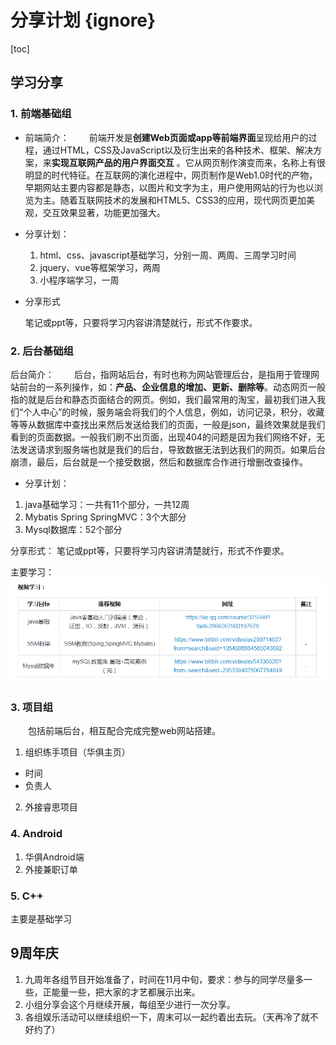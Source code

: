 # 分享计划 {ignore}
[toc]

## 学习分享
### 1. 前端基础组
- 前端简介：
&emsp;&emsp;前端开发是**创建Web页面或app等前端界面**呈现给用户的过程，通过HTML，CSS及JavaScript以及衍生出来的各种技术、框架、解决方案，来**实现互联网产品的用户界面交互** 。它从网页制作演变而来，名称上有很明显的时代特征。在互联网的演化进程中，网页制作是Web1.0时代的产物，早期网站主要内容都是静态，以图片和文字为主，用户使用网站的行为也以浏览为主。随着互联网技术的发展和HTML5、CSS3的应用，现代网页更加美观，交互效果显著，功能更加强大。
- 分享计划：

  1. html、css、javascript基础学习，分别一周、两周、三周学习时间
  2. jquery、vue等框架学习，两周
  3. 小程序端学习，一周

- 分享形式

  笔记或ppt等，只要将学习内容讲清楚就行，形式不作要求。

### 2. 后台基础组
后台简介：
&emsp;&emsp;后台，指网站后台，有时也称为网站管理后台，是指用于管理网站前台的一系列操作，如：**产品、企业信息的增加、更新、删除等**。动态网页一般指的就是后台和静态页面结合的网页。例如，我们最常用的淘宝，最初我们进入我们“个人中心”的时候，服务端会将我们的个人信息，例如，访问记录，积分，收藏等等从数据库中查找出来然后发送给我们的页面，一般是json，最终效果就是我们看到的页面数据。一般我们刷不出页面，出现404的问题是因为我们网络不好，无法发送请求到服务端也就是我们的后台，导致数据无法到达我们的网页。如果后台崩溃，最后，后台就是一个接受数据，然后和数据库合作进行增删改查操作。

- 分享计划：
1. java基础学习：一共有11个部分，一共12周
2. Mybatis Spring SpringMVC：3个大部分
3. Mysql数据库：52个部分

分享形式：
笔记或ppt等，只要将学习内容讲清楚就行，形式不作要求。


主要学习：
![](images/2019-10-10-11-36-29.png)

### 3. 项目组
&emsp;&emsp;包括前端后台，相互配合完成完整web网站搭建。

1. 组织练手项目（华俱主页）
- 时间
- 负责人
2. 外接睿思项目

### 4. Android
1. 华俱Android端
2. 外接兼职订单

### 5. C++
主要是基础学习

## 9周年庆

1. 九周年各组节目开始准备了，时间在11月中旬，要求：参与的同学尽量多一些，正能量一些，把大家的才艺都展示出来。
2. 小组分享会这个月继续开展，每组至少进行一次分享。
4. 各组娱乐活动可以继续组织一下，周末可以一起约着出去玩。（天再冷了就不好约了）

